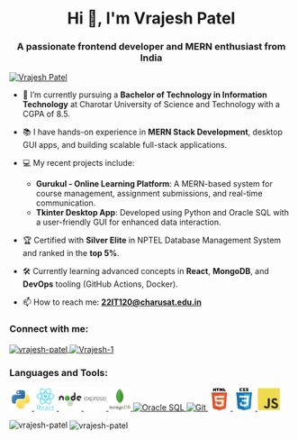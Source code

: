 <h1 align="center">Hi 👋, I'm Vrajesh Patel</h1>
<h3 align="center">A passionate frontend developer and MERN enthusiast from India</h3>

<p align="left">
  <a href="https://github.com/ryo-ma/github-profile-trophy">
    <img src="https://github-profile-trophy.vercel.app/?username=Vrajesh-1" alt="Vrajesh Patel" />
  </a>
</p>

- 🌱 I’m currently pursuing a **Bachelor of Technology in Information Technology** at Charotar University of Science and Technology with a CGPA of 8.5.

- 📚 I have hands-on experience in **MERN Stack Development**, desktop GUI apps, and building scalable full-stack applications.

- 💻 My recent projects include:
  - **Gurukul - Online Learning Platform**: A MERN-based system for course management, assignment submissions, and real-time communication.
  - **Tkinter Desktop App**: Developed using Python and Oracle SQL with a user-friendly GUI for enhanced data interaction.

- 🏆 Certified with **Silver Elite** in NPTEL Database Management System and ranked in the **top 5%**.

- 🛠️ Currently learning advanced concepts in **React**, **MongoDB**, and **DevOps** tooling (GitHub Actions, Docker).

- 📫 How to reach me: **22IT120@charusat.edu.in**

<h3 align="left">Connect with me:</h3>
<p align="left">
  <a href="https://linkedin.com/in/vrajesh-patel-058611268" target="blank">
    <img align="center" src="https://raw.githubusercontent.com/rahuldkjain/github-profile-readme-generator/master/src/images/icons/Social/linked-in-alt.svg" alt="vrajesh-patel" height="30" width="40" />
  </a>
  <a href="https://github.com/Vrajesh-1" target="blank">
    <img align="center" src="https://raw.githubusercontent.com/rahuldkjain/github-profile-readme-generator/master/src/images/icons/Social/github.svg" alt="Vrajesh-1" height="30" width="40" />
  </a>
</p>

<h3 align="left">Languages and Tools:</h3>
<p align="left">
  <a href="https://www.python.org" target="_blank" rel="noreferrer">
    <img src="https://raw.githubusercontent.com/devicons/devicon/master/icons/python/python-original.svg" alt="Python" width="40" height="40" />
  </a>
  <a href="https://reactjs.org/" target="_blank" rel="noreferrer">
    <img src="https://raw.githubusercontent.com/devicons/devicon/master/icons/react/react-original-wordmark.svg" alt="React" width="40" height="40" />
  </a>
  <a href="https://nodejs.org" target="_blank" rel="noreferrer">
    <img src="https://raw.githubusercontent.com/devicons/devicon/master/icons/nodejs/nodejs-original-wordmark.svg" alt="Node.js" width="40" height="40" />
  </a>
  <a href="https://expressjs.com/" target="_blank" rel="noreferrer">
    <img src="https://raw.githubusercontent.com/devicons/devicon/master/icons/express/express-original-wordmark.svg" alt="Express.js" width="40" height="40" />
  </a>
  <a href="https://www.mongodb.com/" target="_blank" rel="noreferrer">
    <img src="https://raw.githubusercontent.com/devicons/devicon/master/icons/mongodb/mongodb-original-wordmark.svg" alt="MongoDB" width="40" height="40" />
  </a>
  <a href="https://www.oracle.com/database/" target="_blank" rel="noreferrer">
    <img src="https://cdn.jsdelivr.net/gh/devicons/devicon/icons/oracle/oracle-original.svg" alt="Oracle SQL" width="40" height="40" />
  </a>
  <a href="https://git-scm.com/" target="_blank" rel="noreferrer">
    <img src="https://www.vectorlogo.zone/logos/git-scm/git-scm-icon.svg" alt="Git" width="40" height="40" />
  </a>
  <a href="https://www.w3.org/html/" target="_blank" rel="noreferrer">
    <img src="https://raw.githubusercontent.com/devicons/devicon/master/icons/html5/html5-original-wordmark.svg" alt="HTML5" width="40" height="40" />
  </a>
  <a href="https://www.w3schools.com/css/" target="_blank" rel="noreferrer">
    <img src="https://raw.githubusercontent.com/devicons/devicon/master/icons/css3/css3-original-wordmark.svg" alt="CSS3" width="40" height="40" />
  </a>
  <a href="https://www.javascript.com/" target="_blank" rel="noreferrer">
    <img src="https://raw.githubusercontent.com/devicons/devicon/master/icons/javascript/javascript-original.svg" alt="JavaScript" width="40" height="40" />
  </a>
</p>

<p><img align="left" src="https://github-readme-stats.vercel.app/api/top-langs?username=Vrajesh-1&show_icons=true&locale=en&layout=compact" alt="vrajesh-patel" /></p>

<p>&nbsp;<img align="center" src="https://github-readme-stats.vercel.app/api?username=Vrajesh-1&show_icons=true&locale=en" alt="vrajesh-patel" /></p>
